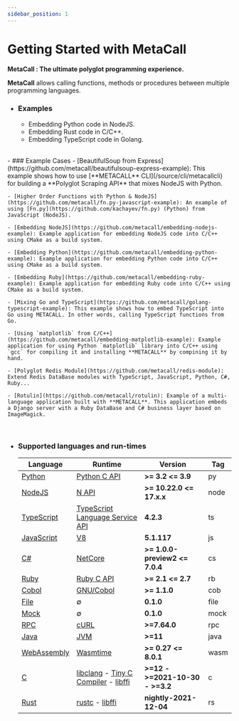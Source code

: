 ```yaml
---
sidebar_position: 1
---
```


# Getting Started with MetaCall

**MetaCall : The ultimate polyglot programming experience.**

**MetaCall** allows calling functions, methods or procedures between multiple programming languages.

- ### Examples
    - Embedding Python code in NodeJS.
    - Embedding Rust code in C/C++.
    - Embedding TypeScript code in Golang.
<br />
- ### Example Cases
    - [BeautifulSoup from Express](https://github.com/metacall/beautifulsoup-express-example): This example shows how to use [**METACALL** CLI](/source/cli/metacallcli) for building a **Polyglot Scraping API** that mixes NodeJS with Python.

    - [Higher Order Functions with Python & NodeJS](https://github.com/metacall/fn.py-javascript-example): An example of using [Fn.py](https://github.com/kachayev/fn.py) (Python) from JavaScript (NodeJS).

    - [Embedding NodeJS](https://github.com/metacall/embedding-nodejs-example): Example application for embedding NodeJS code into C/C++ using CMake as a build system.

    - [Embedding Python](https://github.com/metacall/embedding-python-example): Example application for embedding Python code into C/C++ using CMake as a build system.

    - [Embedding Ruby](https://github.com/metacall/embedding-ruby-example): Example application for embedding Ruby code into C/C++ using CMake as a build system.

    - [Mixing Go and TypeScript](https://github.com/metacall/golang-typescript-example): This example shows how to embed TypeScript into Go using METACALL. In other words, calling TypeScript functions from Go.

    - [Using `matplotlib` from C/C++](https://github.com/metacall/embedding-matplotlib-example): Example application for using Python `matplotlib` library into C/C++ using `gcc` for compiling it and installing **METACALL** by compining it by hand.

    - [Polyglot Redis Module](https://github.com/metacall/redis-module): Extend Redis DataBase modules with TypeScript, JavaScript, Python, C#, Ruby...

    - [Rotulin](https://github.com/metacall/rotulin): Example of a multi-language application built with **METACALL**. This application embeds a Django server with a Ruby DataBase and C# business layer based on ImageMagick.

<br />

- ### Supported languages and run-times

    <table style={{ width: '100%', textAlign: 'center', borderCollapse: 'collapse' }}>
  <thead>
    <tr>
      <th>Language</th>
      <th>Runtime</th>
      <th>Version</th>
      <th>Tag</th>
    </tr>
  </thead>
  <tbody>
    <tr>
      <td><a href="https://www.python.org/">Python</a></td>
      <td><a href="https://docs.python.org/3/c-api/intro.html">Python C API</a></td>
      <td><strong>&gt;= 3.2 &lt;= 3.9</strong></td>
      <td>py</td>
    </tr>
    <tr>
      <td><a href="https://nodejs.org/">NodeJS</a></td>
      <td><a href="https://nodejs.org/api/n-api.html">N API</a></td>
      <td><strong>&gt;= 10.22.0 &lt;= 17.x.x</strong></td>
      <td>node</td>
    </tr>
    <tr>
      <td><a href="https://www.typescriptlang.org/">TypeScript</a></td>
      <td><a href="https://github.com/microsoft/TypeScript/wiki/Using-the-Language-Service-API">TypeScript Language Service API</a></td>
      <td><strong>4.2.3</strong></td>
      <td>ts</td>
    </tr>
    <tr>
      <td><a href="https://developer.mozilla.org/bm/docs/Web/JavaScript">JavaScript</a></td>
      <td><a href="https://v8.dev/">V8</a></td>
      <td><strong>5.1.117</strong></td>
      <td>js</td>
    </tr>
    <tr>
      <td><a href="https://dotnet.microsoft.com/">C#</a></td>
      <td><a href="https://github.com/dotnet/docs/blob/master/docs/core/tutorials/netcore-hosting.md">NetCore</a></td>
      <td><strong>&gt;= 1.0.0-preview2 &lt;= 7.0.4</strong></td>
      <td>cs</td>
    </tr>
    <tr>
      <td><a href="https://ruby-lang.org/">Ruby</a></td>
      <td><a href="https://silverhammermba.github.io/emberb/c/">Ruby C API</a></td>
      <td><strong>&gt;= 2.1 &lt;= 2.7</strong></td>
      <td>rb</td>
    </tr>
    <tr>
      <td><a href="https://sourceforge.net/projects/open-cobol/">Cobol</a></td>
      <td><a href="https://open-cobol.sourceforge.io/doxygen/gnucobol-2/libcob_8h.html">GNU/Cobol</a></td>
      <td><strong>&gt;= 1.1.0</strong></td>
      <td>cob</td>
    </tr>
    <tr>
      <td><a href="">File</a></td>
      <td>∅</td>
      <td><strong>0.1.0</strong></td>
      <td>file</td>
    </tr>
    <tr>
      <td><a href="">Mock</a></td>
      <td>∅</td>
      <td><strong>0.1.0</strong></td>
      <td>mock</td>
    </tr>
    <tr>
      <td><a href="https://en.wikipedia.org/wiki/Remote_procedure_call">RPC</a></td>
      <td><a href="https://curl.haxx.se/">cURL</a></td>
      <td><strong>&gt;=7.64.0</strong></td>
      <td>rpc</td>
    </tr>
    <tr>
      <td><a href="https://www.java.com">Java</a></td>
      <td><a href="https://en.wikipedia.org/wiki/Java_virtual_machine">JVM</a></td>
      <td><strong>&gt;=11</strong></td>
      <td>java</td>
    </tr>
    <tr>
      <td><a href="https://webassembly.org/">WebAssembly</a></td>
      <td><a href="https://github.com/bytecodealliance/wasmtime">Wasmtime</a></td>
      <td><strong>&gt;= 0.27 &lt;= 8.0.1</strong></td>
      <td>wasm</td>
    </tr>
    <tr>
      <td><a href="https://en.wikipedia.org/wiki/C_(programming_language)">C</a></td>
      <td><a href="https://clang.llvm.org/doxygen/group__CINDEX.html">libclang</a> - <a href="https://bellard.org/tcc/">Tiny C Compiler</a> - <a href="http://sourceware.org/libffi/">libffi</a></td>
      <td><strong>&gt;=12 - &gt;=2021-10-30 - &gt;=3.2</strong></td>
      <td>c</td>
    </tr>
    <tr>
      <td><a href="https://www.rust-lang.org/">Rust</a></td>
      <td><a href="https://doc.rust-lang.org/rustc/what-is-rustc.html">rustc</a> - <a href="http://sourceware.org/libffi/">libffi</a></td>
      <td><strong>nightly-2021-12-04</strong></td>
      <td>rs</td>
    </tr>
  </tbody>
    </table>